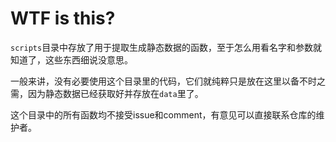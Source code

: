 # WTF is this?

`scripts`目录中存放了用于提取生成静态数据的函数，至于怎么用看名字和参数就知道了，这些东西细说没意思。

一般来讲，没有必要使用这个目录里的代码，它们就纯粹只是放在这里以备不时之需，因为静态数据已经获取好并存放在`data`里了。

这个目录中的所有函数均不接受issue和comment，有意见可以直接联系仓库的维护者。
